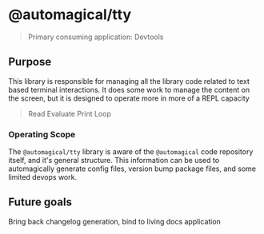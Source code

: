 # @automagical/tty

> Primary consuming application: Devtools

## Purpose

This library is responsible for managing all the library code related to text based terminal interactions.
It does some work to manage the content on the screen, but it is designed to operate more in more of a REPL capacity

> Read
> Evaluate
> Print
> Loop

### Operating Scope

The `@automagical/tty` library is aware of the `@automagical` code repository itself, and it's general structure.
This information can be used to automagically generate config files, version bump package files, and some limited devops work.

## Future goals

Bring back changelog generation, bind to living docs application
